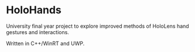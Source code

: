 # HoloHands
University final year project to explore improved methods of HoloLens hand gestures and interactions.

Written in C++/WinRT and UWP.
